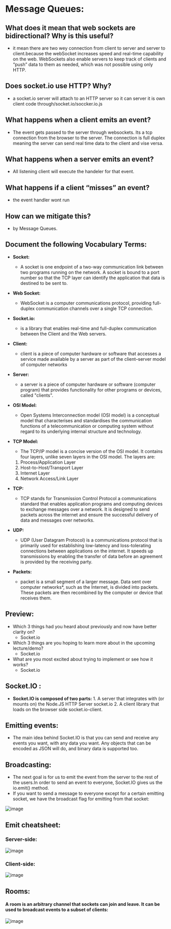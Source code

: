 # Message Queues:

## What does it mean that web sockets are bidirectional? Why is this useful?
  - it mean there are two wey connection from client to server and server to client.because the webSocket increases speed and real-time capability on the web. WebSockets also enable servers to keep track of clients and “push” data to them as needed, which was not possible using only HTTP.
## Does socket.io use HTTP? Why?
  - a socket.io server will attach to an HTTP server so it can server it is own client code through/socket.io/soccker.io.js 
## What happens when a client emits an event?
  - The event gets passed to the server through websockets. Its a tcp connection from the browser to the server. The connection is full duplex meaning the server can send real time data to the client and vise versa.
## What happens when a server emits an event?
  - All listening client will execute the handeler for that event.
## What happens if a client “misses” an event?
  - the event handler wont run
## How can we mitigate this?
  - by Message Queues.


## Document the following Vocabulary Terms:
 - **Socket:**
   - A socket is one endpoint of a two-way communication link between two programs running on the network. A socket is bound to a port number so that the TCP layer can identify the application that data is destined to be sent to.
 - **Web Socket:**
   - WebSocket is a computer communications protocol, providing full-duplex communication channels over a single TCP connection.
 - **Socket.io:**
   - is a library that enables real-time and full-duplex communication between the Client and the Web servers. 
 - **Client:**
   -  client is a piece of computer hardware or software that accesses a service made available by a server as part of the client–server model of computer networks
 - **Server:**
   - a server is a piece of computer hardware or software (computer program) that provides functionality for other programs or devices, called "clients". 
 - **OSI Model:**
   -  Open Systems Interconnection model (OSI model) is a conceptual model that characterises and standardises the communication functions of a telecommunication or computing system without regard to its underlying internal structure and technology.
 - **TCP Model:**
   - The TCP/IP model is a concise version of the OSI model. It contains four layers, unlike seven layers in the OSI model. The layers are:
   
    1. Process/Application Layer
    2. Host-to-Host/Transport Layer
    3. Internet Layer
    4. Network Access/Link Layer
 - **TCP:**
   - TCP stands for Transmission Control Protocol a communications standard that enables application programs and computing devices to exchange messages over a network. It is designed to send packets across the internet and ensure the successful delivery of data and messages over networks.
 - **UDP:**
   - UDP (User Datagram Protocol) is a communications protocol that is primarily used for establishing low-latency and loss-tolerating connections between applications on the internet. It speeds up transmissions by enabling the transfer of data before an agreement is provided by the receiving party.

 - **Packets:**
   - packet is a small segment of a larger message. Data sent over computer networks*, such as the Internet, is divided into packets. These packets are then recombined by the computer or device that receives them.


## Preview:
 - Which 3 things had you heard about previously and now have better clarity on?
   - Socket.io
 - Which 3 things are you hoping to learn more about in the upcoming lecture/demo?
   - Socket.io
 - What are you most excited about trying to implement or see how it works?
   - Socket.io





## Socket.IO :
   - **Socket.IO is composed of two parts:**
    1. A server that integrates with (or mounts on) the Node.JS HTTP Server socket.io
    2. A client library that loads on the browser side socket.io-client.
    
## Emitting events:
  - The main idea behind Socket.IO is that you can send and receive any events you want, with any data you want. Any objects that can be encoded as JSON will do, and binary data is supported too.


## Broadcasting:
  - The next goal is for us to emit the event from the server to the rest of the users.In order to send an event to everyone, Socket.IO gives us the io.emit() method.
  - If you want to send a message to everyone except for a certain emitting socket, we have the broadcast flag for emitting from that socket:

   ![image](https://user-images.githubusercontent.com/79833733/125282600-3dc96700-e320-11eb-9ac7-8a5cc71bdb3d.png)

## Emit cheatsheet:
### Server-side:
 
  
  ![image](https://user-images.githubusercontent.com/79833733/125274525-b88d8480-e316-11eb-986b-8c1be32a1976.png)


### Client-side:
  
  
  ![image](https://user-images.githubusercontent.com/79833733/125281582-13c37500-e31f-11eb-90a6-e4dd1fb8eca3.png)


## Rooms:
#### A room is an arbitrary channel that sockets can join and leave. It can be used to broadcast events to a subset of clients:
 ![image](https://user-images.githubusercontent.com/79833733/125281754-48373100-e31f-11eb-9345-e874f5f3d95a.png)

